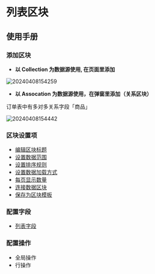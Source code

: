 # 列表区块
## 使用手册

### 添加区块

- **以 Collection 为数据源使用, 在页面里添加** 


![20240408154259](https://nocobase-docs.oss-cn-beijing.aliyuncs.com/20240408154259.png)

- **以 Assocation 为数据源使用，在弹窗里添加（关系区块）**

订单表中有多对多关系字段「商品」

![20240408154442](https://nocobase-docs.oss-cn-beijing.aliyuncs.com/20240408154442.png)


### 区块设置项

- [编辑区块标题](/handbook/ui/blocks/block-settings/block-title)
- [设置数据范围](/handbook/ui/blocks/block-settings/data-scope)
- [设置排序规则](/handbook/ui/blocks/block-settings/sorting-rule)
- [设置数据加载方式](/handbook/ui/blocks/block-settings/loading-mode)
- [每页显示数量](/handbook/ui/blocks/block-settings/per-page)
- [连接数据区块](/handbook/ui/blocks/block-settings/connect-block)
- [保存为区块模板](/handbook/ui/blocks/block-settings/block-template)


### 配置字段
- [列表字段](/handbook/ui/fields/field-settings/detail-form-item)
### 配置操作

- 全局操作
- 行操作

